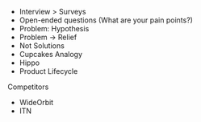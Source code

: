 - Interview > Surveys
- Open-ended questions (What are your pain points?)
- Problem: Hypothesis
- Problem -> Relief
- Not Solutions
- Cupcakes Analogy
- Hippo
- Product Lifecycle


Competitors
- WideOrbit
- ITN
